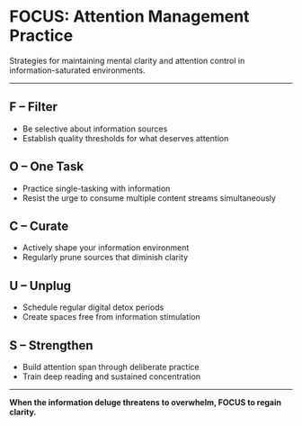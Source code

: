 # FOCUS: Attention Management Practice

Strategies for maintaining mental clarity and attention control in information-saturated environments.

---

## **F – Filter**
- Be selective about information sources
- Establish quality thresholds for what deserves attention

## **O – One Task**
- Practice single-tasking with information
- Resist the urge to consume multiple content streams simultaneously

## **C – Curate**
- Actively shape your information environment
- Regularly prune sources that diminish clarity

## **U – Unplug**
- Schedule regular digital detox periods
- Create spaces free from information stimulation

## **S – Strengthen**
- Build attention span through deliberate practice
- Train deep reading and sustained concentration

---

**When the information deluge threatens to overwhelm, FOCUS to regain clarity.**
